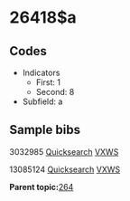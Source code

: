 # 26418$a

## Codes

-   Indicators
    -   First: 1
    -   Second: 8
-   Subfield: a

## Sample bibs

3032985 [Quicksearch](https://search.library.yale.edu/catalog/3032985) [VXWS](http://prodorbis.library.yale.edu:7014/vxws/GetHoldingsService?bibId=3032985)

13085124 [Quicksearch](https://search.library.yale.edu/catalog/13085124) [VXWS](http://prodorbis.library.yale.edu:7014/vxws/GetHoldingsService?bibId=13085124)

**Parent topic:**[264](../../tags/264/264.md)


